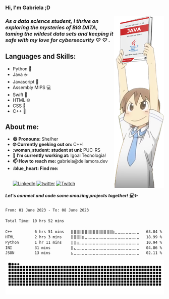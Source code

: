  ### Hi, I'm Gabriela ;D

<img align='right' src= "https://raw.githubusercontent.com/MarnieGrenat/images-readme/main/java%20book%20edited2.png" width="159">
<h3><em> As a data science student, I  thrive on exploring the mysteries of BIG DATA, taming the wildest data sets and keeping it safe with my love for cybersecurity ♡ 	♡ .
 </em></h3>
 <h2>Languages and Skills:  </h2>
<ul>
 <li>Python 🐍</li>
 <li>Java ☕</li>
 <li>Javascript 🌟</li>
 <li>Assembly MIPS 💻</li>
 <li>Swift 📱</li>
 <li>HTML 🌐</li>
 <li>CSS 🎨</li>
 <li>C++ 🚀</li>
</ul>
<h2> About me: </h2>
 <ul>
   <li align="left"> <strong>  😄 Pronouns: </strong> She/her
   </li>
   <li align="left"> <strong> 🤓 Currently geeking out on: </strong> C++! 
   </li>
   <li align="left"> <strong>  	:woman_student: student at uni:  </strong> PUC-RS
   </li>
    <li align="left"> <strong>  👀 I’m currently working at: </strong> Igoal Tecnologia!
   </li>
    <li align="left"> <strong> 📫 How to reach me: </strong> gabriela@dellamora.dev
   </li>
   <li align="left">
   <strong>  :blue_heart: Find me: </strong>
   </li>
<br>

   [![LinkedIn](https://img.shields.io/badge/LinkedIn-0077B5?style=for-the-badge&logo=linkedin&logoColor=white)](https://www.linkedin.com/in/gabriela-dellamora/)
   [![twitter](https://img.shields.io/badge/twitter-1DA1F2?style=for-the-badge&logo=twitter&logoColor=white)](https://twitter.com/MarnieGrenat)
   [![Twitch](https://img.shields.io/badge/Twitch-9146FF?style=for-the-badge&logo=twitch&logoColor=white)](https://www.twitch.tv/MarnieGrenat)

</ul>

<h5>Let's connect and code some amazing projects together! 💻✨</h5>


<!-- Bloco de Status
<div>
  <a href="https://github.com/MarnieGrenat">
   <img align="left" height="230em" src="https://github-readme-stats.vercel.app/api?username=marniegrenat&show_icons=true&theme=jolly&include_all_commits=true&count_private=true"/>
   </a>
-->
<!-- Bloco de códigos
<div>
<a href="https://github.com/MarnieGrenat"> 
 <img align="left" height="200em" src="https://github-readme-stats.vercel.app/api/top-langs/?username=marniegrenat&theme=jolly&hide=javascript,html"/>
 </a>
size for the gitstats: 176em
-->
<!--START_SECTION:waka-->

```txt
From: 01 June 2023 - To: 08 June 2023

Total Time: 10 hrs 52 mins

C++          6 hrs 51 mins   ⣿⣿⣿⣿⣿⣿⣿⣿⣿⣿⣿⣿⣿⣿⣿⣷⣀⣀⣀⣀⣀⣀⣀⣀⣀   63.04 %
HTML         2 hrs 3 mins    ⣿⣿⣿⣿⣶⣀⣀⣀⣀⣀⣀⣀⣀⣀⣀⣀⣀⣀⣀⣀⣀⣀⣀⣀⣀   18.99 %
Python       1 hr 11 mins    ⣿⣿⣶⣀⣀⣀⣀⣀⣀⣀⣀⣀⣀⣀⣀⣀⣀⣀⣀⣀⣀⣀⣀⣀⣀   10.94 %
INI          31 mins         ⣿⣄⣀⣀⣀⣀⣀⣀⣀⣀⣀⣀⣀⣀⣀⣀⣀⣀⣀⣀⣀⣀⣀⣀⣀   04.86 %
JSON         13 mins         ⣦⣀⣀⣀⣀⣀⣀⣀⣀⣀⣀⣀⣀⣀⣀⣀⣀⣀⣀⣀⣀⣀⣀⣀⣀   02.11 %
```

<!--END_SECTION:waka-->
 ![Snake animation](https://github.com/MarnieGrenat/MarnieGrenat/blob/output/github-contribution-grid-snake.svg)

 <!--
things I can put in the future on my profile:
- 🔭 I’m currently working on ...
- 🌱 I’m currently learning ...
- 👯 I’m looking to collaborate on ...
- 🤔 I’m looking for help with ...
- 💬 Ask me about ...
- 📫 How to reach me: ...
- 😄 Pronouns: ...
- ⚡ Fun fact: ...
-->
